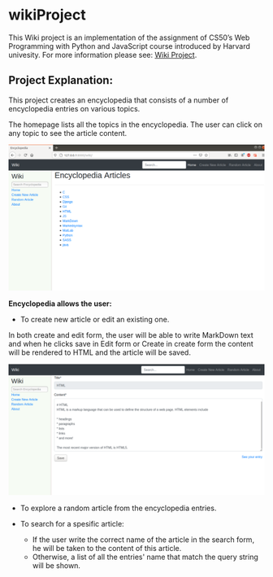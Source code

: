 # wikiProject

This Wiki project is an implementation of the assignment of CS50’s Web Programming with Python and JavaScript course introduced by Harvard univesity.
For more information please see: [Wiki Project](https://cs50.harvard.edu/web/2020/projects/1/wiki/).

## Project Explanation:

This project creates an encyclopedia that consists of a number of encyclopedia entries on various topics.

The homepage lists  all the topics in the encyclopedia. The user can click on any topic to see the article content.


![Encyclopedia Homepage](images/wikiHome.png)

**Encyclopedia allows the user:**

- To create new article or edit an existing one.

In both create and edit form, the user will be able to write MarkDown text and when he clicks save in Edit form or Create in create form
the content will be rendered to HTML and the article will be saved.


![Encyclopedia Homepage](images/editArticle.png)

- To explore a random article from the encyclopedia entries.

- To search for a spesific article:
    - If the user write the correct name of the article in the search form, he will
    be taken to the content of this article.
   - Otherwise, a list of all the entries' name that match the query string will
    be shown.



